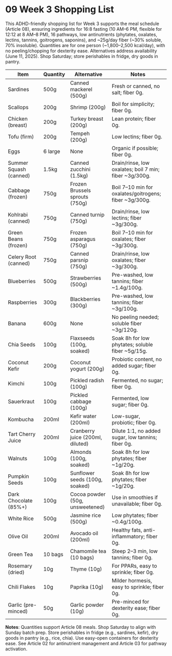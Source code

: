 # 09 Week 3 Shopping List

This ADHD-friendly shopping list for Week 3 supports the meal schedule (Article 08), ensuring ingredients for 16:8 fasting (10 AM–6 PM, flexible for 12:12 at 8 AM–8 PM), 16 pathways, low antinutrients (phytates, oxalates, lectins, tannins, goitrogens, saponins), and ~25g/day fiber (~30% soluble, 70% insoluble). Quantities are for one person (~1,800–2,500 kcal/day), with no peeling/chopping for dexterity ease. Alternatives address availability (June 11, 2025). Shop Saturday; store perishables in fridge, dry goods in pantry.

| **Item**                     | **Quantity** | **Alternative**                     | **Notes**                                   |
|------------------------------|--------------|-------------------------------------|---------------------------------------------|
| Sardines                     | 500g         | Canned mackerel (500g)             | Fresh or canned, no salt; fiber 0g.        |
| Scallops                     | 200g         | Shrimp (200g)                      | Boil for simplicity; fiber 0g.             |
| Chicken (breast)             | 200g         | Turkey breast (200g)               | Lean protein; fiber 0g.                    |
| Tofu (firm)                  | 200g         | Tempeh (200g)                      | Low lectins; fiber 0g.                     |
| Eggs                         | 6 large      | None                               | Organic if possible; fiber 0g.             |
| Summer Squash (canned)       | 1.5kg        | Canned zucchini (1.5kg)            | Drain/rinse, low oxalates; boil 7 min; fiber ~3g/300g. |
| Cabbage (frozen)             | 750g         | Frozen Brussels sprouts (750g)     | Boil 7–10 min for oxalates/goitrogens; fiber ~3g/300g. |
| Kohlrabi (canned)            | 750g         | Canned turnip (750g)               | Drain/rinse, low lectins; fiber ~3g/300g.  |
| Green Beans (frozen)         | 750g         | Frozen asparagus (750g)            | Boil 7–10 min for oxalates; fiber ~3g/300g. |
| Celery Root (canned)         | 750g         | Canned parsnip (750g)              | Drain/rinse, low oxalates; fiber ~3g/300g. |
| Blueberries                  | 500g         | Strawberries (500g)                | Pre-washed, low tannins; fiber ~1.4g/100g. |
| Raspberries                  | 300g         | Blackberries (300g)                | Pre-washed, low tannins; fiber ~3g/100g.   |
| Banana                       | 600g         | None                               | No peeling needed; soluble fiber ~3g/120g. |
| Chia Seeds                   | 100g         | Flaxseeds (100g, soaked)           | Soak 8h for low phytates; soluble fiber ~5g/15g. |
| Coconut Kefir                | 200g         | Coconut yogurt (200g)              | Probiotic content, no added sugar; fiber 0g. |
| Kimchi                       | 100g         | Pickled radish (100g)              | Fermented, no sugar; fiber 0g.             |
| Sauerkraut                   | 100g         | Pickled cabbage (100g)             | Fermented, low sugar; fiber 0g.            |
| Kombucha                     | 200ml        | Kefir water (200ml)                | Low-sugar, probiotic; fiber 0g.            |
| Tart Cherry Juice            | 200ml        | Cranberry juice (200ml, diluted)   | Dilute 1:1, no added sugar, low tannins; fiber 0g. |
| Walnuts                      | 100g         | Almonds (100g, soaked)             | Soak 8h for low phytates; fiber ~1g/20g.   |
| Pumpkin Seeds                | 100g         | Sunflower seeds (100g, soaked)     | Soak 8h for low phytates; fiber ~1g/20g.   |
| Dark Chocolate (85%+)        | 100g         | Cocoa powder (50g, unsweetened)    | Use in smoothies if unavailable; fiber 0g. |
| White Rice                   | 500g         | Jasmine rice (500g)                | Low phytates; fiber ~0.4g/100g.            |
| Olive Oil                    | 200ml        | Avocado oil (200ml)                | Healthy fats, anti-inflammatory; fiber 0g. |
| Green Tea                    | 10 bags      | Chamomile tea (10 bags)            | Steep 2–3 min, low tannins; fiber 0g.      |
| Rosemary (dried)             | 10g          | Thyme (10g)                        | For PPARs, easy to sprinkle; fiber 0g.     |
| Chili Flakes                 | 10g          | Paprika (10g)                      | Milder hormesis, easy to sprinkle; fiber 0g. |
| Garlic (pre-minced)          | 50g          | Garlic powder (10g)                | Pre-minced for dexterity ease; fiber 0g.   |

**Notes**: Quantities support Article 08 meals. Shop Saturday to align with Sunday batch prep. Store perishables in fridge (e.g., sardines, kefir), dry goods in pantry (e.g., rice, chia). Use easy-open containers for dexterity ease. See Article 02 for antinutrient management and Article 03 for pathway activation.